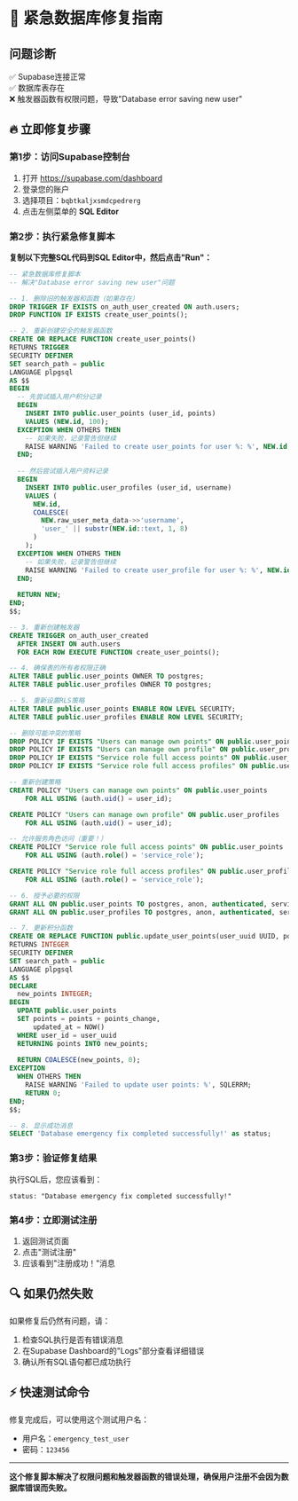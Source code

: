 # 🚨 紧急数据库修复指南

## 问题诊断
✅ Supabase连接正常  
✅ 数据库表存在  
❌ 触发器函数有权限问题，导致"Database error saving new user"

## 🔥 立即修复步骤

### 第1步：访问Supabase控制台
1. 打开 https://supabase.com/dashboard
2. 登录您的账户
3. 选择项目：`bqbtkaljxsmdcpedrerg`
4. 点击左侧菜单的 **SQL Editor**

### 第2步：执行紧急修复脚本
**复制以下完整SQL代码到SQL Editor中，然后点击"Run"：**

```sql
-- 紧急数据库修复脚本
-- 解决"Database error saving new user"问题

-- 1. 删除旧的触发器和函数（如果存在）
DROP TRIGGER IF EXISTS on_auth_user_created ON auth.users;
DROP FUNCTION IF EXISTS create_user_points();

-- 2. 重新创建安全的触发器函数
CREATE OR REPLACE FUNCTION create_user_points()
RETURNS TRIGGER 
SECURITY DEFINER
SET search_path = public
LANGUAGE plpgsql
AS $$
BEGIN
  -- 先尝试插入用户积分记录
  BEGIN
    INSERT INTO public.user_points (user_id, points)
    VALUES (NEW.id, 100);
  EXCEPTION WHEN OTHERS THEN
    -- 如果失败，记录警告但继续
    RAISE WARNING 'Failed to create user_points for user %: %', NEW.id, SQLERRM;
  END;
  
  -- 然后尝试插入用户资料记录
  BEGIN
    INSERT INTO public.user_profiles (user_id, username)
    VALUES (
      NEW.id, 
      COALESCE(
        NEW.raw_user_meta_data->>'username', 
        'user_' || substr(NEW.id::text, 1, 8)
      )
    );
  EXCEPTION WHEN OTHERS THEN
    -- 如果失败，记录警告但继续
    RAISE WARNING 'Failed to create user_profile for user %: %', NEW.id, SQLERRM;
  END;
  
  RETURN NEW;
END;
$$;

-- 3. 重新创建触发器
CREATE TRIGGER on_auth_user_created
  AFTER INSERT ON auth.users
  FOR EACH ROW EXECUTE FUNCTION create_user_points();

-- 4. 确保表的所有者权限正确
ALTER TABLE public.user_points OWNER TO postgres;
ALTER TABLE public.user_profiles OWNER TO postgres;

-- 5. 重新设置RLS策略
ALTER TABLE public.user_points ENABLE ROW LEVEL SECURITY;
ALTER TABLE public.user_profiles ENABLE ROW LEVEL SECURITY;

-- 删除可能冲突的策略
DROP POLICY IF EXISTS "Users can manage own points" ON public.user_points;
DROP POLICY IF EXISTS "Users can manage own profile" ON public.user_profiles;
DROP POLICY IF EXISTS "Service role full access points" ON public.user_points;
DROP POLICY IF EXISTS "Service role full access profiles" ON public.user_profiles;

-- 重新创建策略
CREATE POLICY "Users can manage own points" ON public.user_points
    FOR ALL USING (auth.uid() = user_id);

CREATE POLICY "Users can manage own profile" ON public.user_profiles
    FOR ALL USING (auth.uid() = user_id);

-- 允许服务角色访问（重要！）
CREATE POLICY "Service role full access points" ON public.user_points
    FOR ALL USING (auth.role() = 'service_role');

CREATE POLICY "Service role full access profiles" ON public.user_profiles
    FOR ALL USING (auth.role() = 'service_role');

-- 6. 授予必要的权限
GRANT ALL ON public.user_points TO postgres, anon, authenticated, service_role;
GRANT ALL ON public.user_profiles TO postgres, anon, authenticated, service_role;

-- 7. 更新积分函数
CREATE OR REPLACE FUNCTION public.update_user_points(user_uuid UUID, points_change INTEGER)
RETURNS INTEGER 
SECURITY DEFINER
SET search_path = public
LANGUAGE plpgsql
AS $$
DECLARE
  new_points INTEGER;
BEGIN
  UPDATE public.user_points 
  SET points = points + points_change,
      updated_at = NOW()
  WHERE user_id = user_uuid
  RETURNING points INTO new_points;
  
  RETURN COALESCE(new_points, 0);
EXCEPTION
  WHEN OTHERS THEN
    RAISE WARNING 'Failed to update user points: %', SQLERRM;
    RETURN 0;
END;
$$;

-- 8. 显示成功消息
SELECT 'Database emergency fix completed successfully!' as status;
```

### 第3步：验证修复结果
执行SQL后，您应该看到：
```
status: "Database emergency fix completed successfully!"
```

### 第4步：立即测试注册
1. 返回测试页面
2. 点击"测试注册"
3. 应该看到"注册成功！"消息

## 🔍 如果仍然失败

如果修复后仍然有问题，请：
1. 检查SQL执行是否有错误消息
2. 在Supabase Dashboard的"Logs"部分查看详细错误
3. 确认所有SQL语句都已成功执行

## ⚡ 快速测试命令

修复完成后，可以使用这个测试用户名：
- 用户名：`emergency_test_user`
- 密码：`123456`

---
**这个修复脚本解决了权限问题和触发器函数的错误处理，确保用户注册不会因为数据库错误而失败。**
